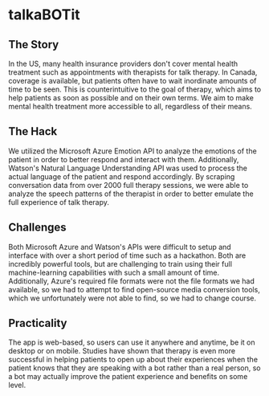 # talkaBOTit

## The Story
In the US, many health insurance providers don't cover mental health treatment such as appointments with therapists for talk therapy. In Canada, coverage is available, but patients often have to wait inordinate amounts of time to be seen. This is counterintuitive to the goal of therapy, which aims to help patients as soon as possible and on their own terms. We aim to make mental health treatment more accessible to all, regardless of their means.

## The Hack
We utilized the Microsoft Azure Emotion API to analyze the emotions of the patient in order to better respond and interact with them. Additionally, Watson's Natural Language Understanding API was used to process the actual language of the patient and respond accordingly. By scraping conversation data from over 2000 full therapy sessions, we were able to analyze the speech patterns of the therapist in order to better emulate the full experience of talk therapy.

## Challenges
Both Microsoft Azure and Watson's APIs were difficult to setup and interface with over a short period of time such as a hackathon. Both are incredibly powerful tools, but are challenging to train using their full machine-learning capabilities with such a small amount of time. Additionally, Azure's required file formats were not the file formats we had available, so we had to attempt to find open-source media conversion tools, which we unfortunately were not able to find, so we had to change course.

## Practicality
The app is web-based, so users can use it anywhere and anytime, be it on desktop or on mobile. Studies have shown that therapy is even more successful in helping patients to open up about their experiences when the patient knows that they are speaking with a bot rather than a real person, so a bot may actually improve the patient experience and benefits on some level.
